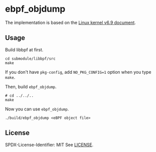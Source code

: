 # ebpf_objdump

The implementation is based on the [Linux kernel v6.9 document](https://www.kernel.org/doc/html/v6.9/bpf/standardization/instruction-set.html).

## Usage

Build libbpf at first.
```
cd submodule/libbpf/src
make
```

If you don't have `pkg-config`, add `NO_PKG_CONFIG=1` option when you type `make`.

Then, build `ebpf_objdump`.
```
# cd ../../..
make
```

Now you can use `ebpf_objdump`.
```
./build/ebpf_objdump <eBPF object file>
```

## License
SPDX-License-Identifier: MIT
See [LICENSE](LICENSE).
